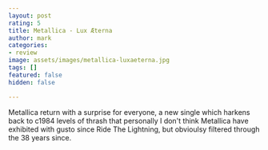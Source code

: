 ```yaml
---
layout: post
rating: 5
title: Metallica - Lux Æterna
author: mark
categories:
- review
image: assets/images/metallica-luxaeterna.jpg
tags: []
featured: false
hidden: false

---
```

Metallica return with a surprise for everyone, a new single which harkens back to c1984 levels of thrash that personally I don't think Metallica have exhibited with gusto since Ride The Lightning, but obvioulsy filtered through the 38 years since.